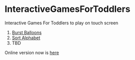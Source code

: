 # InteractiveGamesForToddlers
Interactive Games For Toddlers to play on touch screen

1. [Burst Balloons](https://arun-ks.github.io/InteractiveGamesForToddlers/BurstBaloons.html)
2. [Sort Alphabet](https://arun-ks.github.io/InteractiveGamesForToddlers/SortAlphabets.html)
3. TBD

Online version now is [here](https://arun-ks.github.io/InteractiveGamesForToddlers/)
